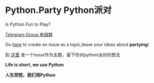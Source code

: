# Python.Party Python派对
Is Python Fun to Play?

[Telegram Group 电报群](https://t.me/python_party) 

Go [here](https://github.com/python-party/python-party/issues) to create an issue as a topic,leave your ideas about **partying**!

到 [这里](https://github.com/python-party/python-party/issues) 发一个issue作为主题，留下你对python派对的想法


**Life is short, we use Python**

**人生苦短，我们用Python**
